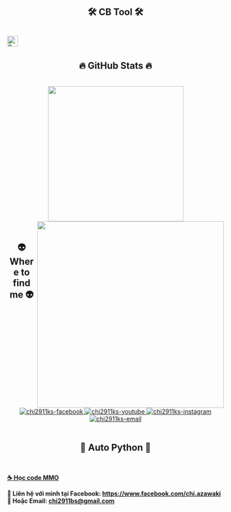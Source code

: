 

<h2 align="center">🛠 CB Tool 🛠</h2>
<br>
<!-- https://simpleicons.org/ -->
<span><img src="https://img.shields.io/badge/Python-282C34?logo=python&logoColor=F7DF1E" alt="Python logo" title="Python" height="25" /></span>
&nbsp;


<br>
<h2 align="center">🔥 GitHub Stats 🔥</h2>
<!-- https://github.com/anuraghazra/github-readme-stats -->
<br>
<div align=center>
  <a href="#" title="chi2911ks">
    <img width="315" align="center" src="https://github-readme-stats.vercel.app/api/top-langs/?username=chi2911ks&hide=c%23,powershell,Mathematica,Ruby,Objective-C,Objective-C%2b%2b,Cuda&title_color=61dafb&text_color=ffffff&icon_color=61dafb&bg_color=20232a&langs_count=8&layout=compact&border_color=61dafb&hide_border=true" />
  </a>
  <a href="#" title="chi2911ks">
    <img align="right" width="434" src="https://github-readme-stats.vercel.app/api?username=chi2911ks&show_icons=true&theme=react&border_color=61dafb&hide_border=true" />
  </a>
</div>

<br>
<h2 align="center">👽 Where to find me 👽</h2>
<br>
<!-- https://icons8.com -->
<div align="center">
  <a href="https://facebook.com/chi.azawaki" target="blank">
    <img src="https://img.icons8.com/bubbles/100/000000/facebook-new.png" alt="chi2911ks-facebook" />
  </a>
  <a href="https://www.youtube.com/c/UCX2h9nR0CcvSlnpXK0pqiDw" target="blank">
    <img src="https://img.icons8.com/bubbles/100/000000/youtube-squared.png" alt="chi2911ks-youtube" />
  </a>
  <a href="https://instagram.com/chi2911ks" target="blank">
    <img src="https://img.icons8.com/bubbles/100/000000/instagram.png" alt="chi2911ks-instagram" />
  </a>
  <a href="mailto:chi2911bs@gmail.com" target="top">
    <img src="https://img.icons8.com/bubbles/100/000000/apple-mail.png" alt="chi2911ks-email" />
  </a>
</div>

<br>

<h2 align="center">📖 Auto Python 📖</h2>
<br>
<p>
  <a href="https://youtu.be/p8IwHUi_hig" target="_blank">
    <strong>☕ Học code MMO </strong>
  </a>
</p>
<p>
  <strong>🔗 Liên hệ với mình tại Facebook: <a href="https://www.facebook.com/chi.azawaki" target="_blank">https://www.facebook.com/chi.azawaki</a></strong>
  <br>
  <strong>📧 Hoặc Email: <a href="mailto:chi2911bs@gmail.com" target="_top">chi2911bs@gmail.com</a></strong>
</p>

